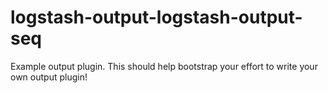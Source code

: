 # logstash-output-logstash-output-seq
Example output plugin. This should help bootstrap your effort to write your own output plugin!
